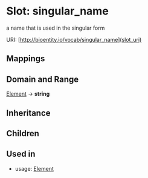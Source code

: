# Slot: singular_name


a name that is used in the singular form

URI: [http://bioentity.io/vocab/singular_name](slot_uri)
## Mappings

## Domain and Range

[Element](Element.md) -> **string**
## Inheritance

## Children

## Used in

 *  usage: [Element](Element.md)
